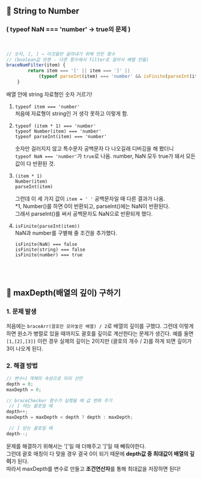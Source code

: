 
## 📌 String to Number
###  ( typeof NaN === 'number' → true의 문제 )
<br>

```javascript
// 숫자, [, ] → 이것들만 골라내기 위해 만든 함수
// (boolean값 반환 - 다른 함수에서 filter로 걸러서 배열 만듦)
braceNumFilter(item) {
        return item === '[' || item === ']' || 
            (typeof parseInt(item) === 'number' && isFinite(parseInt(item)) );
    }
```
배열 안에 string 자료형인 숫자 거르기!

1. `typeof item === 'number'`  
  처음에 자료형이 string인 거 생각 못하고 이렇게 함. 

2. `typeof (item * 1) === 'number'`   <br>
  `typeof Number(item) === 'number'` <br>
  `typeof parseInt(item) === 'number'` <br>

    숫자만 걸러지지 않고 특수문자 공백문자 다 나오길래 디버깅을 해 봤더니 <br>
  `typeof NaN === 'number'`가 `true`로 나옴. number, NaN 모두 true가 돼서 모든 값이 다 반환된 것.

3. `(item * 1)` <br>
  `Number(item)` <br>
  `parseInt(item)` <br>

    그런데 이 세 가지 값이 `item = ' '` 공백문자일 때 다른 결과가 나옴. <br>
  *1, Number()를 하면 0이 반환되고, parseInt()에는 NaN이 반환된다.<br>
  그래서 parseInt()를 써서 공백문자도 NaN으로 반환되게 했다.

4. `isFinite(parseInt(item))` <br>
  NaN과 number를 구별해 줄 조건을 추가했다.<br>
  
   `isFinite(NaN) === false` <br>
   `isFinite(string) === false` <br>
   `isFinite(number) === true` 

<br>
<br>

## 📌 maxDepth(배열의 깊이) 구하기

### 1. 문제 발생
처음에는 `braceArr(괄호만 모아놓은 배열) / 2`로 배열의 깊이를 구했댜. 그런데 이렇게 하면 원소가 병렬로 있을 때까지도 괄호를 깊이로 계산한다는 문제가 생긴다. 예를 들면 `[1,[2],[3]]` 이런 경우 실제의 깊이는 2이지만 (괄호의 개수 / 2)를 하게 되면 깊이가 3이 나오게 된다.


### 2. 해결 방법
```javascript
// 변수나 객체의 속성으로 미리 선언
depth = 0;
maxDepth = 0;

// braceChecker 함수가 실행될 때 값 변화 주기
 // [ 여는 괄호일 때
depth++;
maxDepth = maxDepth < depth ? depth : maxDepth;

 // ] 닫는 괄호일 때
depth--;
```
문제를 해결하기 위해서는 '['일 때 더해주고 ']'일 때 빼줘야한다. <br>
그런데 괄호 매칭이 다 맞을 경우 결국 0이 되기 때문에 **depth값 중 최대값이 배열의 깊이**가 된다. <br> 따라서 maxDepth를 변수로 만들고 **조건연산자**를 통해 최대값을 저장하면 된다!